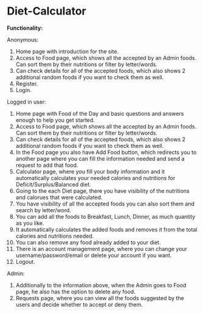 # Diet-Calculator

**Functionality:**
<br />

Anonymous:
  1. Home page with introduction for the site.
  2. Access to Food page, which shows all the accepted by an Admin foods. Can sort them by their nutritions or filter by letter/words.
  3. Can check details for all of the accepted foods, which also shows 2 additional random foods if you want to check them as well.
  4. Register.
  5. Login. 

Logged in user:
  1. Home page with Food of the Day and basic questions and answers enough to help you get started.
  2. Access to Food page, which shows all the accepted by an Admin foods. Can sort them by their nutritions or filter by letter/words.
  3. Can check details for all of the accepted foods, which also shows 2 additional random foods if you want to check them as well.
  4. In the Food page you also have Add Food button, which redirects you to another page where you can fill the information needed and send a request to add that food.
  5. Calculator page, where you fill your body information and it automatically calculates your needed calories and nutritions for Deficit/Surplus/Balanced diet.
  6. Going to the each Diet page, there you have visibility of the nutritions and calorues that were calculated.
  7. You have visibility of all the accepted foods you can also sort them and search by letter/word.
  8. You can add all the foods to Breakfast, Lunch, Dinner, as much quantity as you like.
  9. It automatically calculates the added foods and removes it from the total calories and nutritions needed.
  10. You can also remove any food already added to your diet.
  11. There is an account management page, where you can change your username/password/email or delete your account if you want.
  12. Logout.

Admin:
  1. Additionally to the information above, when the Admin goes to Food page, he also has the option to delete any food.
  2. Requests page, where you can view all the foods suggested by the users and decide whether to accept or deny them.
